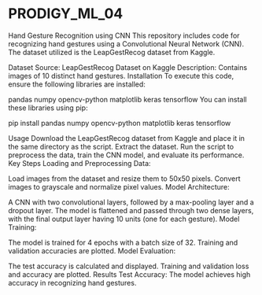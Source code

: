 # PRODIGY_ML_04
Hand Gesture Recognition using CNN
This repository includes code for recognizing hand gestures using a Convolutional Neural Network (CNN). The dataset utilized is the LeapGestRecog dataset from Kaggle.

Dataset
Source: LeapGestRecog Dataset on Kaggle
Description: Contains images of 10 distinct hand gestures.
Installation
To execute this code, ensure the following libraries are installed:

pandas
numpy
opencv-python
matplotlib
keras
tensorflow
You can install these libraries using pip:

pip install pandas numpy opencv-python matplotlib keras tensorflow

Usage
Download the LeapGestRecog dataset from Kaggle and place it in the same directory as the script.
Extract the dataset.
Run the script to preprocess the data, train the CNN model, and evaluate its performance.
Key Steps
Loading and Preprocessing Data:

Load images from the dataset and resize them to 50x50 pixels.
Convert images to grayscale and normalize pixel values.
Model Architecture:

A CNN with two convolutional layers, followed by a max-pooling layer and a dropout layer.
The model is flattened and passed through two dense layers, with the final output layer having 10 units (one for each gesture).
Model Training:

The model is trained for 4 epochs with a batch size of 32.
Training and validation accuracies are plotted.
Model Evaluation:

The test accuracy is calculated and displayed.
Training and validation loss and accuracy are plotted.
Results
Test Accuracy: The model achieves high accuracy in recognizing hand gestures.
